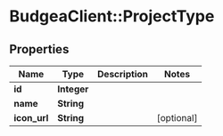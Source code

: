 # BudgeaClient::ProjectType

## Properties
Name | Type | Description | Notes
------------ | ------------- | ------------- | -------------
**id** | **Integer** |  | 
**name** | **String** |  | 
**icon_url** | **String** |  | [optional] 



